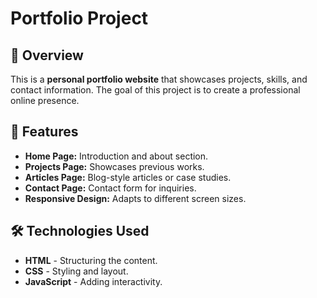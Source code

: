 # Portfolio Project

## 🌟 Overview
This is a **personal portfolio website** that showcases projects, skills, and contact information. The goal of this project is to create a professional online presence.

## 🚀 Features
- **Home Page:** Introduction and about section.
- **Projects Page:** Showcases previous works.
- **Articles Page:** Blog-style articles or case studies.
- **Contact Page:** Contact form for inquiries.
- **Responsive Design:** Adapts to different screen sizes.

## 🛠️ Technologies Used
- **HTML** - Structuring the content.
- **CSS** - Styling and layout.
- **JavaScript** - Adding interactivity.
